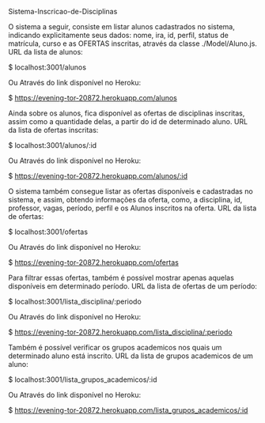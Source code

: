 Sistema-Inscricao-de-Disciplinas

O sistema a seguir, consiste em listar alunos cadastrados no sistema, indicando explicitamente seus dados: nome, ira, id, perfil, status de matrícula, curso e as OFERTAS inscritas, através da classe ./Model/Aluno.js.
URL da lista de alunos:

$ localhost:3001/alunos

Ou Através do link disponível no Heroku:

$ https://evening-tor-20872.herokuapp.com/alunos

Ainda sobre os alunos, fica disponível as ofertas de disciplinas inscritas, assim como a quantidade delas, a partir do id de determinado aluno.
URL da lista de ofertas inscritas:

$ localhost:3001/alunos/:id

Ou Através do link disponível no Heroku:

$ https://evening-tor-20872.herokuapp.com/alunos/:id

O sistema também consegue listar as ofertas disponíveis e cadastradas no sistema, e assim, obtendo informações da oferta, como, a disciplina, id, professor, vagas, período, perfil e os Alunos inscritos na oferta.
URL da lista de ofertas:

$ localhost:3001/ofertas

Ou Através do link disponível no Heroku:

$ https://evening-tor-20872.herokuapp.com/ofertas

Para filtrar essas ofertas, também é possível mostrar apenas aquelas disponíveis em determinado período.
URL da lista de ofertas de um período:

$ localhost:3001/lista_disciplina/:periodo

Ou Através do link disponível no Heroku:

$ https://evening-tor-20872.herokuapp.com/lista_disciplina/:periodo

Também é possível verificar os grupos academicos nos quais um determinado aluno está inscrito.
URL da lista de grupos academicos de um aluno:

$ localhost:3001/lista_grupos_academicos/:id

Ou Através do link disponível no Heroku:

$ https://evening-tor-20872.herokuapp.com/lista_grupos_academicos/:id